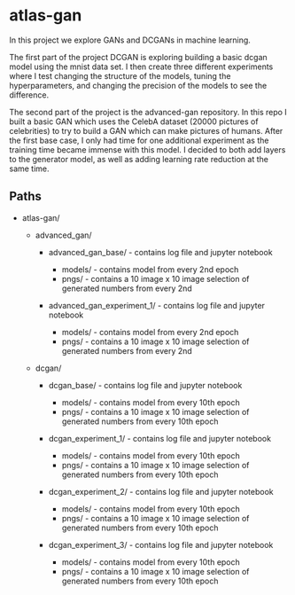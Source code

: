 # atlas-gan
In this project we explore GANs and DCGANs in machine learning. 

The first part of the project DCGAN is exploring building a basic dcgan model using the mnist data set. I then create three different experiments where I test changing the structure of the models, tuning the hyperparameters, and changing the precision of the models to see the difference.

The second part of the project is the advanced-gan repository. In this repo I built a basic GAN which uses the CelebA dataset (20000 pictures of celebrities) to try to build a GAN which can make pictures of humans. After the first base case, I only had time for one additional experiment as the training time became immense with this model. I decided to both add layers to the generator model, as well as adding learning rate reduction at the same time.

## Paths
* atlas-gan/

    * advanced_gan/
        * advanced_gan_base/ - contains log file and jupyter notebook
            * models/ - contains model from every 2nd epoch
            * pngs/ - contains a 10 image x 10 image selection of generated numbers from every 2nd

        * advanced_gan_experiment_1/ - contains log file and jupyter notebook
            * models/ - contains model from every 2nd epoch
            * pngs/ - contains a 10 image x 10 image selection of generated numbers from every 2nd

    * dcgan/
        * dcgan_base/ - contains log file and jupyter notebook
            * models/ - contains model from every 10th epoch
            * pngs/ - contains a 10 image x 10 image selection of generated numbers from every 10th epoch

        * dcgan_experiment_1/ - contains log file and jupyter notebook
            * models/ - contains model from every 10th epoch
            * pngs/ - contains a 10 image x 10 image selection of generated numbers from every 10th epoch

        * dcgan_experiment_2/ - contains log file and jupyter notebook
            * models/ - contains model from every 10th epoch
            * pngs/ - contains a 10 image x 10 image selection of generated numbers from every 10th epoch

        * dcgan_experiment_3/ - contains log file and jupyter notebook
            * models/ - contains model from every 10th epoch
            * pngs/ - contains a 10 image x 10 image selection of generated numbers from every 10th epoch

